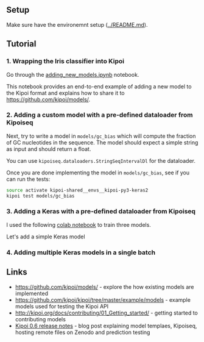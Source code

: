 ## Setup

Make sure have the environemnt setup ([../README.md](../README.md)).

## Tutorial

### 1. Wrapping the Iris classifier into Kipoi

Go through the [adding_new_models.ipynb](adding_new_models.ipynb) notebook.

This notebook provides an end-to-end example of adding a new model to the Kipoi format and explains how to share it to https://github.com/kipoi/models/.

### 2. Adding a custom model with a pre-defined dataloader from Kipoiseq

Next, try to write a model in `models/gc_bias` which will compute the fraction of GC nucleotides in the sequence. The model should expect a simple string as input and should return a float.

You can use `kipoiseq.dataloaders.StringSeqIntervalDl` for the dataloader.

Once you are done implementing the model in `models/gc_bias`, see if you can run the tests:

```bash
source activate kipoi-shared__envs__kipoi-py3-keras2
kipoi test models/gc_bias
```

### 3. Adding a Keras with a pre-defined dataloader from Kipoiseq

I used the following [colab notebook](https://colab.research.google.com/github/Avsecz/DL-genomics-exercise/blob/master/Simulated.ipynb) to train three models. 


Let's add a simple Keras model

### 4. Adding multiple Keras models in a single batch




## Links

- <https://github.com/kipoi/models/> - explore the how existing models are implemented
- <https://github.com/kipoi/kipoi/tree/master/example/models> - example models used for testing the Kipoi API
- <http://kipoi.org/docs/contributing/01_Getting_started/> - getting started to contributing models
- [Kipoi 0.6 release notes](https://medium.com/@zigaavsec/kipoi-0-6-release-notes-854a45bd6fdc) - blog post explaining model templaes, Kipoiseq, hosting remote files on Zenodo and prediction testing